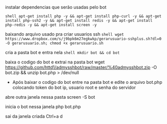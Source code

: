 instalar dependencias que serão usadas pelo bot

```shell apt-get install php -y && apt-get install php-curl -y && apt-get install php-ssh2 -y && apt-get install redis -y && apt-get install php-redis -y && apt-get install screen -y```

baixando arquivo usado pra criar usuarios ssh
```shell wget https://www.dropbox.com/s/j9bpk6m27egkwkp/gerarusuario-sshplus.sh?dl=0 -O gerarusuario.sh; chmod +x gerarusuario.sh```

cria a pasta bot e entra nela
```shell mkdir bot && cd bot```

baixa o codigo do bot e extrai na pasta bot
wget https://github.com/httd1/admysshbot/raw/master/%40admysshbot.zip -O bot.zip && unzip bot.php > /dev/null

* Após baixar o codigo do bot entre na pasta bot e edite o arquivo bot.php colocando token do bot ip, usuario root e senha do servidor

abre outra janela nessa pasta
screen -S bot

inicia o bot nessa janela
php bot.php

sai da janela criada
Ctrl+a d
